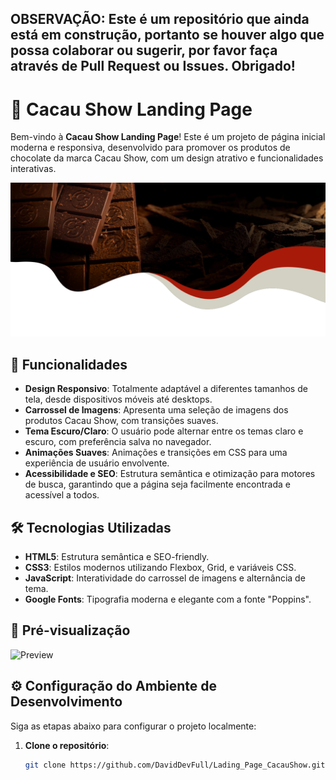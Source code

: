 ## OBSERVAÇÃO: Este é um repositório que ainda está em construção, portanto se houver algo que possa colaborar ou sugerir, por favor faça através de Pull Request ou Issues. Obrigado!

# 🍫 Cacau Show Landing Page

Bem-vindo à **Cacau Show Landing Page**! Este é um projeto de página inicial moderna e responsiva, desenvolvido para promover os produtos de chocolate da marca Cacau Show, com um design atrativo e funcionalidades interativas.

![Cacau Show Landing Page](./image/img_main.jpg)

## 🚀 Funcionalidades

- **Design Responsivo**: Totalmente adaptável a diferentes tamanhos de tela, desde dispositivos móveis até desktops.
- **Carrossel de Imagens**: Apresenta uma seleção de imagens dos produtos Cacau Show, com transições suaves.
- **Tema Escuro/Claro**: O usuário pode alternar entre os temas claro e escuro, com preferência salva no navegador.
- **Animações Suaves**: Animações e transições em CSS para uma experiência de usuário envolvente.
- **Acessibilidade e SEO**: Estrutura semântica e otimização para motores de busca, garantindo que a página seja facilmente encontrada e acessível a todos.

## 🛠️ Tecnologias Utilizadas

- **HTML5**: Estrutura semântica e SEO-friendly.
- **CSS3**: Estilos modernos utilizando Flexbox, Grid, e variáveis CSS.
- **JavaScript**: Interatividade do carrossel de imagens e alternância de tema.
- **Google Fonts**: Tipografia moderna e elegante com a fonte "Poppins".

## 📸 Pré-visualização

![Preview](./image/preview.jpg)

## ⚙️ Configuração do Ambiente de Desenvolvimento

Siga as etapas abaixo para configurar o projeto localmente:

1. **Clone o repositório**:
   ```bash
   git clone https://github.com/DavidDevFull/Lading_Page_CacauShow.git



